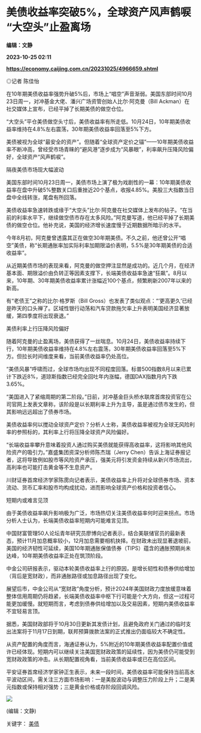 # 美债收益率突破5%，全球资产风声鹤唳 “大空头”止盈离场
**编辑：文静**

**2023-10-25 02:11**

**https://economy.caijing.com.cn/20231025/4966659.shtml**

◎记者 陈佳怡

在10年期美债收益率强势升破5%后，市场上“唱空”声音渐弱。美国东部时间10月23日周一，对冲基金大佬、潘兴广场资管创始人比尔·阿克曼（Bill Ackman）在社交媒体上宣布，已经平掉了长期美债的做空仓位。

“大空头”平仓美债做空头寸后，美债收益率有所走低。10月24日，10年期美债收益率维持在4.8%左右震荡，30年期美债收益率回落至5%下方。

美债被视为全球“最安全的资产”。但随着“全球资产定价之锚”——10年期美债收益率不断冲高，曾经受市场青睐的“避风港”逐步成为“风暴眼”，利率飙升压降风险偏好，全球资产“风声鹤唳”。

隔夜美债市场现大幅波动

美国东部时间10月23日周一，美债市场上演了极为戏剧性的一幕：10年期美债收益率在盘中升破5%整数关口后重挫近20个基点，收报4.85%。美股三大指数当日盘中全线转涨，尾盘有所回落。

美债收益率急速转跌或缘于“大空头”比尔·阿克曼在社交媒体上发布的帖子。“在当前的利率水平下，继续做空债市存在太多风险。”阿克曼写道，他已经平掉了长期美债的做空仓位。他补充说，美国的经济增长速度慢于近期数据所暗示的水平。

今年8月初，阿克曼曾透露其正在做空30年期美债。不久之前，他还曾公开“唱空”美债，称“长期通胀率加实际利率加期限溢价表明，5.5%是30年期美债的合适收益率”。

从近期美债市场的表现来看，阿克曼的做空押注显然是成功的。近几个月，在经济基本面、期限溢价由负转正等因素支撑下，长端美债收益率急速“狂飙”。8月以来，10年期、30年期美债收益率累计涨幅近100个基点，频繁刷新2007年以来的新高。

有“老债王”之称的比尔·格罗斯（Bill Gross）也发表了类似观点：“‘更高更久’已经是昨天的口头禅了。区域性银行动荡和汽车贷款拖欠率上升表明美国经济显著放缓，第四季度将出现衰退。”

美债利率上行压降风险偏好

随着阿克曼的止盈离场，美债获得了一丝喘息。10月24日，美债收益率持续下行，10年期美债收益率维持在4.8%左右震荡，30年期美债收益率回落至5%下方。但拉长时间维度来看，当前美债收益率仍处高位。

“美债风暴”呼啸而过，全球市场均出现不同程度回落。标普500指数8月以来已累计下跌近8%，道琼斯指数已经完全回吐年内涨幅，德国DAX指数月内下跌3.65%。

“美国进入了紧缩周期的第二阶段。”日前，对冲基金巨头桥水联席首席投资官在公司官网上发表文章称，该阶段是以长期利率上升为主导，虽是通过债市发生的，但其影响远远超出了债券市场。

美债收益率何以搅动全球资产定价？分析人士称，美债收益率被视为全球无风险利率的参照标的，其利率上行将压降全球资产风险偏好。

“长端收益率攀升意味着投资人通过购买美债就能获得高收益率，这将影响其他风险资产的吸引力。”嘉盛集团资深分析师陈杰瑞（Jerry Chen）告诉上海证券报记者，这将导致例如股市等风险资产承压，强美元将引发资金持续从新兴市场流出，高利率也可能打击黄金等不生息资产。

川财证券首席经济学家陈雳向记者表示，美债收益率上升将对全球债券市场、资本流动、货币汇率和股市均构成扰动，进而影响全球资产价格和投资者信心。

短期内或难言见顶

由于美债收益率飙升影响极为广泛，市场热切关注美债收益率何时迎来拐点。市场分析人士认为，长端美债收益率短期内可能难言见顶。

中国财富管理50人论坛青年研究员廖博向记者表示，结合美联储官员的最新表态，预计11月加息概率较小，12月加息需要相机抉择。在财政未出现显著退坡前，美国的经济韧性可延续，美国10年期通胀保值债券（TIPS）蕴含的通胀预期尚未达峰，10年期美债收益率正处在筑顶阶段。

中金公司研报表示，驱动本轮美债收益率上行的原因，是增长韧性和债券供给增加（背后是宽财政），而非通胀路径或加息路径出现了变化。

展望后市，中金公司从“宽财政”角度分析，预计2024年美国财政力度放缓意味着整体信用周期仍将趋紧，长端美债收益率中枢下行可能是个大方向，但这一过程可能更加缓慢。就短期而言，考虑到债券供给增加以及交易因素，短期内美债收益率不宜轻易言顶。

据悉，美国财政部将于10月30日更新其发债计划，且避免政府关门通过的临时支出法案将于11月17日到期，联邦预算拨款法案的正式推出仍面临较大不确定性。

从资产配置的角度而言，海通证券认为，5%附近的10年期美债收益率配置价值或许已经体现。短期内可以继续关注美国宽财政政策的延续性，因为美债仍可能受到宽财政政策的冲击。从长期配置视角看，当前美债收益率或已在高位区间。

平安证券首席经济学家钟正生表示，未来一段时间，美债收益率可能保持当前高水平波动区间，需关注三方面市场影响：一是美股波动与调整压力阶段上升；二是美元指数或保持相对强势；三是黄金价格或存阶段回调风险。

![](https://tx1.cdn.caijing.com.cn/2014-03-27/114048455.jpg)

(编辑：文静)

关键字： [美债](https://app.caijing.com.cn/tags.php?tag=%E7%BE%8E%E5%80%BA "美债")
